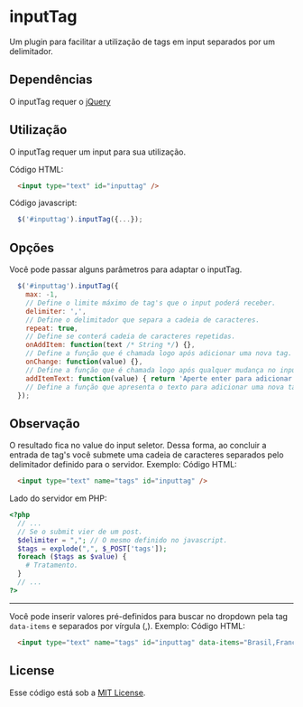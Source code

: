 # inputTag

Um plugin para facilitar a utilização de tags em input separados por um delimitador.

## Dependências
O inputTag requer o [jQuery](http://jquery.com/)

## Utilização

O inputTag requer um input para sua utilização.

Código HTML:
```html
  <input type="text" id="inputtag" />
```

Código javascript:
```javascript
  $('#inputtag').inputTag({...});
```

## Opções
Você pode passar alguns parâmetros para adaptar o inputTag.

```javascript
  $('#inputtag').inputTag({
    max: -1,
    // Define o limite máximo de tag's que o input poderá receber.
    delimiter: ',',
    // Define o delimitador que separa a cadeia de caracteres.
    repeat: true,
    // Define se conterá cadeia de caracteres repetidas.
    onAddItem: function(text /* String */) {},
    // Define a função que é chamada logo após adicionar uma nova tag.
    onChange: function(value) {},
    // Define a função que é chamada logo após qualquer mudança no inputTag, o parâmetro corresponde ao value do input.
    addItemText: function(value) { return 'Aperte enter para adicionar <b>'+value+'</b>'}
    // Define a função que apresenta o texto para adicionar uma nova tag.
  });
```

## Observação
O resultado fica no value do input seletor.
Dessa forma, ao concluir a entrada de tag's você submete uma cadeia de caracteres separados pelo delimitador definido para o servidor.
Exemplo:
Código HTML:
```html
  <input type="text" name="tags" id="inputtag" />
```
Lado do servidor em PHP:
```php
<?php
  // ...
  // Se o submit vier de um post.
  $delimiter = ","; // O mesmo definido no javascript.
  $tags = explode(",", $_POST['tags']);
  foreach ($tags as $value) {
    # Tratamento.
  }
  // ...
?>
```
------------------------------------------------------------

Você pode inserir valores pré-definidos para buscar no dropdown pela tag `data-items` e separados por vírgula (,).
Exemplo:
Código HTML:
```html
  <input type="text" name="tags" id="inputtag" data-items="Brasil,França,Inglaterra"/>
```

## License

Esse código está sob a [MIT License](http://www.opensource.org/licenses/MIT).
